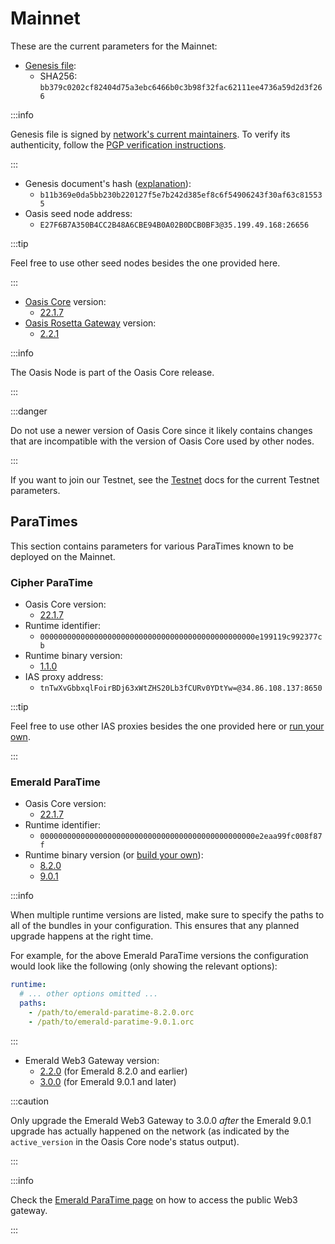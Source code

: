 # Mainnet

These are the current parameters for the Mainnet:

* [Genesis file](https://github.com/oasisprotocol/mainnet-artifacts/releases/download/2022-04-11/genesis.json):
  * SHA256: `bb379c0202cf82404d75a3ebc6466b0c3b98f32fac62111ee4736a59d2d3f266`

:::info

Genesis file is signed by [network's current maintainers](https://github.com/oasisprotocol/mainnet-artifacts/blob/master/README.md#pgp-keys-of-current-maintainers). To verify its authenticity, follow the [PGP verification instructions](https://github.com/oasisprotocol/mainnet-artifacts/blob/master/README.md#verifying-genesis-file-signatures).

:::

* Genesis document's hash ([explanation](../run-your-node/genesis-doc.md#genesis-file-vs-genesis-document)):
  * `b11b369e0da5bb230b220127f5e7b242d385ef8c6f54906243f30af63c815535`
* Oasis seed node address:
  * `E27F6B7A350B4CC2B48A6CBE94B0A02B0DCB0BF3@35.199.49.168:26656`

:::tip

Feel free to use other seed nodes besides the one provided here.

:::

* [Oasis Core](https://github.com/oasisprotocol/oasis-core) version:
  * [22.1.7](https://github.com/oasisprotocol/oasis-core/releases/tag/v22.1.7)
* [Oasis Rosetta Gateway](https://github.com/oasisprotocol/oasis-rosetta-gateway) version:
  * [2.2.1](https://github.com/oasisprotocol/oasis-rosetta-gateway/releases/tag/v2.2.1)

:::info

The Oasis Node is part of the Oasis Core release.

:::

:::danger

Do not use a newer version of Oasis Core since it likely contains changes that are incompatible with the version of Oasis Core used by other nodes.

:::

If you want to join our Testnet, see the [Testnet](../testnet/README.md) docs for the current Testnet parameters.

## ParaTimes

This section contains parameters for various ParaTimes known to be deployed on the Mainnet.

### Cipher ParaTime

* Oasis Core version:
  * [22.1.7](https://github.com/oasisprotocol/oasis-core/releases/tag/v22.1.7)
* Runtime identifier:
  * `000000000000000000000000000000000000000000000000e199119c992377cb`
* Runtime binary version:
  * [1.1.0](https://github.com/oasisprotocol/cipher-paratime/releases/tag/v1.1.0)
* IAS proxy address:
  * `tnTwXvGbbxqlFoirBDj63xWtZHS20Lb3fCURv0YDtYw=@34.86.108.137:8650`

:::tip

Feel free to use other IAS proxies besides the one provided here or [run your own](../../operators/run-your-node/ias-proxy.md).

:::

### Emerald ParaTime

* Oasis Core version:
  * [22.1.7](https://github.com/oasisprotocol/oasis-core/releases/tag/v22.1.7)
* Runtime identifier:
  * `000000000000000000000000000000000000000000000000e2eaa99fc008f87f`
* Runtime binary version (or [build your own](https://github.com/oasisprotocol/emerald-paratime/tree/v9.0.1#building)):
  * [8.2.0](https://github.com/oasisprotocol/emerald-paratime/releases/tag/v8.2.0)
  * [9.0.1](https://github.com/oasisprotocol/emerald-paratime/releases/tag/v9.0.1)

:::info

When multiple runtime versions are listed, make sure to specify the paths to all
of the bundles in your configuration. This ensures that any planned upgrade
happens at the right time.

For example, for the above Emerald ParaTime versions the configuration would
look like the following (only showing the relevant options):

```yaml
runtime:
  # ... other options omitted ...
  paths:
    - /path/to/emerald-paratime-8.2.0.orc
    - /path/to/emerald-paratime-9.0.1.orc
```

:::

* Emerald Web3 Gateway version:
  * [2.2.0](https://github.com/oasisprotocol/emerald-web3-gateway/releases/tag/v2.2.0) (for Emerald 8.2.0 and earlier)
  * [3.0.0](https://github.com/oasisprotocol/emerald-web3-gateway/releases/tag/v3.0.0) (for Emerald 9.0.1 and later)

:::caution

Only upgrade the Emerald Web3 Gateway to 3.0.0 _after_ the Emerald 9.0.1 upgrade
has actually happened on the network (as indicated by the `active_version` in
the Oasis Core node's status output).

:::

:::info

Check the [Emerald ParaTime page](/developers/emerald/#web3-gateway) on how to access the public Web3 gateway.

:::
